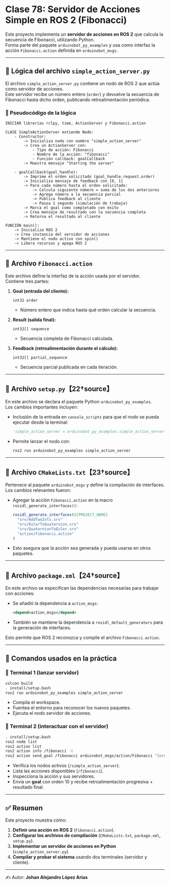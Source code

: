 # Clase 78: Servidor de Acciones Simple en ROS 2 (Fibonacci)

Este proyecto implementa un **servidor de acciones en ROS 2** que calcula la secuencia de Fibonacci, utilizando Python.  
Forma parte del paquete `arduinobot_py_examples` y usa como interfaz la acción `Fibonacci.action` definida en `arduinobot_msgs`.

---

## 📌 Lógica del archivo `simple_action_server.py`

El archivo `simple_action_server.py` contiene un nodo de ROS 2 que actúa como servidor de acciones.  
Este servidor recibe un número entero (`order`) y devuelve la secuencia de Fibonacci hasta dicho orden, publicando retroalimentación periódica.

### 🔹 Pseudocódigo de la lógica

```
INICIAR librerías rclpy, time, ActionServer y Fibonacci.action

CLASE SimpleActionServer extiende Node:
    - Constructor:
        -> Inicializa nodo con nombre "simple_action_server"
        -> Crea un ActionServer con:
            - Tipo de acción: Fibonacci
            - Nombre de la acción: "fibonacci"
            - Función callback: goalCallback
        -> Muestra mensaje "Starting the server"

    - goalCallback(goal_handle):
        -> Imprime el orden solicitado (goal_handle.request.order)
        -> Inicializa mensaje de feedback con [0, 1]
        -> Para cada número hasta el orden solicitado:
            -> Calcula siguiente número = suma de los dos anteriores
            -> Agrega número a la secuencia parcial
            -> Publica feedback al cliente
            -> Pausa 1 segundo (simulación de trabajo)
        -> Marca el goal como completado con éxito
        -> Crea mensaje de resultado con la secuencia completa
        -> Retorna el resultado al cliente

FUNCIÓN main():
    -> Inicializa ROS 2
    -> Crea instancia del servidor de acciones
    -> Mantiene el nodo activo con spin()
    -> Libera recursos y apaga ROS 2
```

---

## 📌 Archivo `Fibonacci.action`

Este archivo define la interfaz de la acción usada por el servidor.  
Contiene tres partes:

1. **Goal (entrada del cliente):**
   ```
   int32 order
   ```
   - Número entero que indica hasta qué orden calcular la secuencia.

2. **Result (salida final):**
   ```
   int32[] sequence
   ```
   - Secuencia completa de Fibonacci calculada.

3. **Feedback (retroalimentación durante el cálculo):**
   ```
   int32[] partial_sequence
   ```
   - Secuencia parcial publicada en cada iteración.

---

## 📌 Archivo `setup.py`【22†source】

En este archivo se declara el paquete Python `arduinobot_py_examples`.  
Los cambios importantes incluyen:

- Inclusión de la entrada en `console_scripts` para que el nodo se pueda ejecutar desde la terminal:
  ```python
  'simple_action_server = arduinobot_py_examples.simple_action_server:main',
  ```
- Permite lanzar el nodo con:
  ```bash
  ros2 run arduinobot_py_examples simple_action_server
  ```

---

## 📌 Archivo `CMakeLists.txt`【23†source】

Pertenece al paquete `arduinobot_msgs` y define la compilación de interfaces.  
Los cambios relevantes fueron:

- Agregar la acción `Fibonacci.action` en la macro `rosidl_generate_interfaces()`:
  ```cmake
  rosidl_generate_interfaces(${PROJECT_NAME}
    "srv/AddTwoInts.srv"
    "srv/EulerToQuaternion.srv"
    "srv/QuaternionToEuler.srv"
    "action/Fibonacci.action"
  )
  ```
- Esto asegura que la acción sea generada y pueda usarse en otros paquetes.

---

## 📌 Archivo `package.xml`【24†source】

En este archivo se especifican las dependencias necesarias para trabajar con acciones:

- Se añadió la dependencia a `action_msgs`:
  ```xml
  <depend>action_msgs</depend>
  ```

- También se mantiene la dependencia a `rosidl_default_generators` para la generación de interfaces.

Esto permite que ROS 2 reconozca y compile el archivo `Fibonacci.action`.

---

## 📌 Comandos usados en la práctica

### 🔹 Terminal 1 (lanzar servidor)
```bash
colcon build
. install/setup.bash
ros2 run arduinobot_py_examples simple_action_server
```
- Compila el workspace.
- Fuentea el entorno para reconocer los nuevos paquetes.
- Ejecuta el nodo servidor de acciones.

### 🔹 Terminal 2 (interactuar con el servidor)
```bash
. install/setup.bash
ros2 node list
ros2 action list
ros2 action info /fibonacci -t
ros2 action send_goal /fibonacci arduinobot_msgs/action/Fibonacci "{order: 10}" -f
```
- Verifica los nodos activos (`/simple_action_server`).
- Lista las acciones disponibles (`/fibonacci`).
- Inspecciona la acción y sus servidores.
- Envía un **goal** con orden 10 y recibe retroalimentación progresiva + resultado final.

---

## ✅ Resumen

Este proyecto muestra cómo:

1. **Definir una acción en ROS 2** (`Fibonacci.action`).  
2. **Configurar los archivos de compilación** (`CMakeLists.txt`, `package.xml`, `setup.py`).  
3. **Implementar un servidor de acciones en Python** (`simple_action_server.py`).  
4. **Compilar y probar el sistema** usando dos terminales (servidor y cliente).

---

✍️ Autor: **Johan Alejandro López Arias**